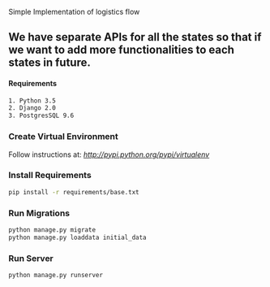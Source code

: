 Simple Implementation of logistics flow

We have separate APIs for all the states so that if we want to add more functionalities to each states in future.
---

#### Requirements
```sh
1. Python 3.5
2. Django 2.0
3. PostgresSQL 9.6
```

### Create Virtual Environment
Follow instructions at: *http://pypi.python.org/pypi/virtualenv*

### Install Requirements
```sh
pip install -r requirements/base.txt

```

### Run Migrations
```sh
python manage.py migrate
python manage.py loaddata initial_data
```

### Run Server
```sh
python manage.py runserver
```
